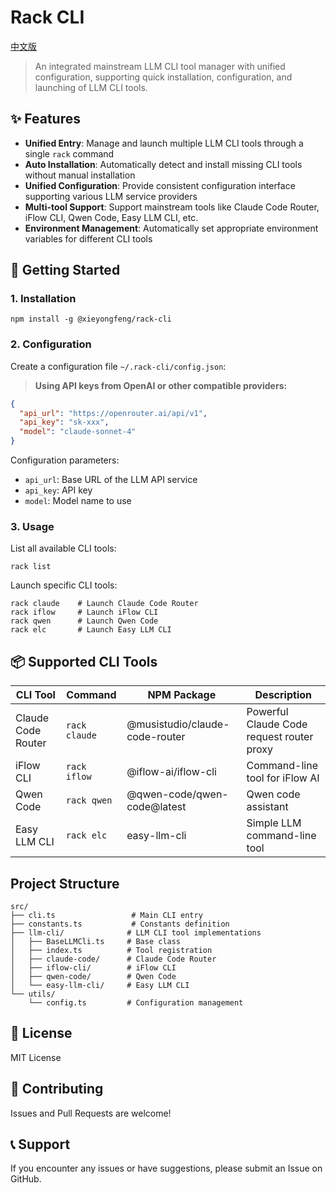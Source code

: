 # Rack CLI

[中文版](README_zh.md)

> An integrated mainstream LLM CLI tool manager with unified configuration, supporting quick installation, configuration, and launching of LLM CLI tools.

## ✨ Features

-   **Unified Entry**: Manage and launch multiple LLM CLI tools through a single `rack` command
-   **Auto Installation**: Automatically detect and install missing CLI tools without manual installation
-   **Unified Configuration**: Provide consistent configuration interface supporting various LLM service providers
-   **Multi-tool Support**: Support mainstream tools like Claude Code Router, iFlow CLI, Qwen Code, Easy LLM CLI, etc.
-   **Environment Management**: Automatically set appropriate environment variables for different CLI tools

## 🚀 Getting Started

### 1. Installation

```shell
npm install -g @xieyongfeng/rack-cli
```

### 2. Configuration

Create a configuration file `~/.rack-cli/config.json`:

> **Using API keys from OpenAI or other compatible providers:**

```json
{
  "api_url": "https://openrouter.ai/api/v1",
  "api_key": "sk-xxx",
  "model": "claude-sonnet-4"
}
```

Configuration parameters:
- `api_url`: Base URL of the LLM API service
- `api_key`: API key
- `model`: Model name to use

### 3. Usage

List all available CLI tools:
```shell
rack list
```

Launch specific CLI tools:
```shell
rack claude    # Launch Claude Code Router
rack iflow     # Launch iFlow CLI  
rack qwen      # Launch Qwen Code
rack elc       # Launch Easy LLM CLI
```

## 📦 Supported CLI Tools

| CLI Tool | Command | NPM Package | Description |
|----------|---------|-------------|-------------|
| Claude Code Router | `rack claude` | @musistudio/claude-code-router | Powerful Claude Code request router proxy |
| iFlow CLI | `rack iflow` | @iflow-ai/iflow-cli | Command-line tool for iFlow AI |
| Qwen Code | `rack qwen` | @qwen-code/qwen-code@latest | Qwen code assistant |
| Easy LLM CLI | `rack elc` | easy-llm-cli | Simple LLM command-line tool |

## Project Structure

```
src/
├── cli.ts                 # Main CLI entry
├── constants.ts           # Constants definition
├── llm-cli/              # LLM CLI tool implementations
│   ├── BaseLLMCli.ts     # Base class
│   ├── index.ts          # Tool registration
│   ├── claude-code/      # Claude Code Router
│   ├── iflow-cli/        # iFlow CLI
│   ├── qwen-code/        # Qwen Code
│   └── easy-llm-cli/     # Easy LLM CLI
└── utils/
    └── config.ts         # Configuration management
```

## 📄 License

MIT License

## 🤝 Contributing

Issues and Pull Requests are welcome!

## 📞 Support

If you encounter any issues or have suggestions, please submit an Issue on GitHub.
